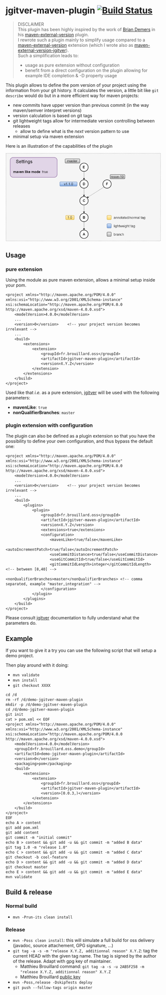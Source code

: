 # jgitver-maven-plugin [![Build Status](https://travis-ci.org/jgitver/jgitver-maven-plugin.svg?branch=master)](https://travis-ci.org/jgitver/jgitver-maven-plugin)

> DISCLAIMER  
> This plugin has been highly inspired by the work of [Brian Demers](https://github.com/bdemers) in his [maven-external-version](https://github.com/bdemers/maven-external-version/) plugin.  
> I rewrote such a plugin mainly to simplify usage compared to a [maven-external-version](https://github.com/bdemers/maven-external-version/) extension (which I wrote also as [maven-external-version-jgitver](https://github.com/jgitver/maven-external-version-jgitver)).  
> Such a simplification leads to:
> - usage as pure extension without configuration 
> - benefit from a direct configuration on the plugin allowing for example IDE completion & -D property usage 

This plugin allows to define the pom version of your project using the information from your git history. 
It calculates the version, a little bit like `git describe` would do but in a more efficient way for maven projects:

- new commits have upper version than previous commit (in the way maven/semver interpret versions)
- version calculation is based on git tags
- git lightweight tags allow for intermediate version controlling between releases
    - allow to define what is the _next_ version pattern to use
- minimal setup via maven extension

Here is an illustration of the capabilities of the plugin

![Example](src/doc/images/jgitver-maven-like.gif?raw=true "Example")

## Usage

### pure extension

Using the module as pure maven extension, allows a minimal setup inside your pom.

```
<project xmlns="http://maven.apache.org/POM/4.0.0" xmlns:xsi="http://www.w3.org/2001/XMLSchema-instance" xsi:schemaLocation="http://maven.apache.org/POM/4.0.0 http://maven.apache.org/xsd/maven-4.0.0.xsd">
    <modelVersion>4.0.0</modelVersion>
    ...
    <version>0</version>    <!-- your project version becomes irrelevant -->
    ...
    <build>
        <extensions>
            <extension>
                <groupId>fr.brouillard.oss</groupId>
                <artifactId>jgitver-maven-plugin</artifactId>
                <version>X.Y.Z</version>
            </extension>
        </extensions>
    </build>
</project>
```

Used like that _i.e._ as a pure extension, [jgitver](https://github.com/jgitver/jgitver) will be used with the following parameters:

- __mavenLike__: `true` 
- __nonQualifierBranches__: `master` 

### plugin extension with configuration

The plugin can also be defined as a plugin extension so that you have the possibility to define your own configuration, and thus bypass the default one:

```
<project xmlns="http://maven.apache.org/POM/4.0.0" xmlns:xsi="http://www.w3.org/2001/XMLSchema-instance" xsi:schemaLocation="http://maven.apache.org/POM/4.0.0 http://maven.apache.org/xsd/maven-4.0.0.xsd">
    <modelVersion>4.0.0</modelVersion>
    ...
    <version>0</version>    <!-- your project version becomes irrelevant -->
    ...
    <build>
        <plugins>
            <plugin>
                <groupId>fr.brouillard.oss</groupId>
                <artifactId>jgitver-maven-plugin</artifactId>
                <version>X.Y.Z</version>
                <extensions>true</extensions>
                <configuration>
                    <mavenLike>true/false</mavenLike>
                    <autoIncrementPatch>true/false</autoIncrementPatch>
                    <useCommitDistance>true/false</useCommitDistance>
                    <useGitCommitId>true/false</useGitCommitId>
                    <gitCommitIdLength>integer</gitCommitIdLength>  <!-- between [8,40] -->
                    <nonQualifierBranches>master</nonQualifierBranches> <!-- comma separated, example "master,integration" -->
                </configuration>
            </plugin>
        </plugins>
    </build>
</project>
```

Please consult [jgitver](https://github.com/jgitver/jgitver#configuration-modes--strategies) documentation to fully understand what the parameters do.

## Example

If you want to give it a try you can use the following script that will setup a demo project. 

Then play around with it doing:

- `mvn validate`
- `mvn install`
- `git checkout XXXX`

```
cd /d
rm -rf /d/demo-jgitver-maven-plugin
mkdir -p /d/demo-jgitver-maven-plugin
cd /d/demo-jgitver-maven-plugin
git init
cat > pom.xml << EOF
<project xmlns="http://maven.apache.org/POM/4.0.0" xmlns:xsi="http://www.w3.org/2001/XMLSchema-instance" xsi:schemaLocation="http://maven.apache.org/POM/4.0.0 http://maven.apache.org/xsd/maven-4.0.0.xsd">
    <modelVersion>4.0.0</modelVersion>
    <groupId>fr.brouillard.oss.demo</groupId>
    <artifactId>demo-jgitver-maven-plugin</artifactId>
    <version>0</version>
    <packaging>pom</packaging>
    <build>
        <extensions>
            <extension>
                <groupId>fr.brouillard.oss</groupId>
                <artifactId>jgitver-maven-plugin</artifactId>
                <version>[0.0.3,)</version>
            </extension>
        </extensions>
    </build>
</project>
EOF
echo A > content
git add pom.xml
git add content
git commit -m "initial commit"
echo B > content && git add -u && git commit -m "added B data"
git tag 1.0 -m "release 1.0"
echo C > content && git add -u && git commit -m "added C data"
git checkout -b cool-feature
echo D > content && git add -u && git commit -m "added D data"
git checkout master
echo E > content && git add -u && git commit -m "added E data"
mvn validate
```

## Build & release

### Normal build

- `mvn -Prun-its clean install`

### Release

- `mvn -Poss clean install`: this will simulate a full build for oss delivery (javadoc, source attachement, GPG signature, ...)
- `git tag -a -s -m "release X.Y.Z, additionnal reason" X.Y.Z`: tag the current HEAD with the given tag name. The tag is signed by the author of the release. Adapt with gpg key of maintainer.
    - Matthieu Brouillard command:  `git tag -a -s -u 2AB5F258 -m "release X.Y.Z, additionnal reason" X.Y.Z`
    - Matthieu Brouillard [public key](https://sks-keyservers.net/pks/lookup?op=get&search=0x8139E8632AB5F258)
- `mvn -Poss,release -DskipTests deploy`
- `git push --follow-tags origin master`

